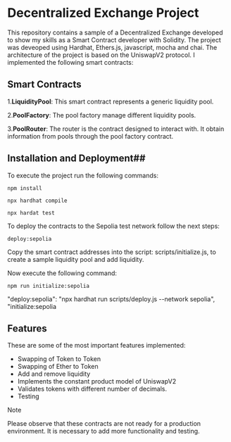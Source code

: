 # Decentralized Exchange Project
This repository contains a sample of a Decentralized Exchange developed to show my skills as a Smart Contract developer with Solidity. The project was deveoped using Hardhat, Ethers.js, javascript, mocha and chai. The architecture of the project is based on the UniswapV2 protocol. I implemented the following smart contracts: <br />

## Smart Contracts ##
1.**LiquidityPool**: This smart contract represents a generic liquidity pool. <br />

2.**PoolFactory**: The pool factory manage different liquidity pools. <br />

3.**PoolRouter**: The router is the contract designed to interact with. It obtain information from pools through the pool factory contract. <br />

## Installation and Deployment##
To execute the project run the following commands:
```
npm install

npx hardhat compile

npx hardat test
```
To deploy the contracts to the Sepolia test network follow the next steps:

```
deploy:sepolia
```
Copy the smart contract addresses into the script: scripts/initialize.js, to create a sample liquidity pool and add liquidity.

Now execute the following command:
```
npm run initialize:sepolia
```

  "deploy:sepolia": "npx hardhat run scripts/deploy.js --network sepolia",
    "initialize:sepolia


## Features ##
These are some of the most important features implemented:
* Swapping of Token to Token  
* Swapping of Ether to Token
* Add and remove liquidity
* Implements the constant product model of UniswapV2<br />
* Validates tokens with different number of decimals.
* Testing

> [!NOTE]
> Please observe that these contracts are not ready for a production environment. It is necessary to add more functionality and testing.